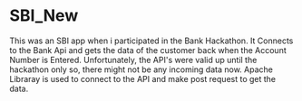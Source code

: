 # SBI_New
This was an SBI app when i participated in the Bank Hackathon.
It Connects to the Bank Api and gets the data of the customer back when the Account Number is Entered.
Unfortunately, the API's were valid up until the hackathon only so, there might not be any incoming data now.
Apache Libraray is used to connect to the API and make post request to get the data.
